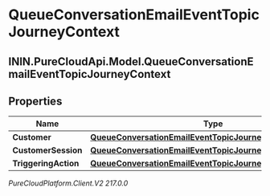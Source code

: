 # QueueConversationEmailEventTopicJourneyContext

## ININ.PureCloudApi.Model.QueueConversationEmailEventTopicJourneyContext

## Properties

|Name | Type | Description | Notes|
|------------ | ------------- | ------------- | -------------|
| **Customer** | [**QueueConversationEmailEventTopicJourneyCustomer**](QueueConversationEmailEventTopicJourneyCustomer) |  | [optional] |
| **CustomerSession** | [**QueueConversationEmailEventTopicJourneyCustomerSession**](QueueConversationEmailEventTopicJourneyCustomerSession) |  | [optional] |
| **TriggeringAction** | [**QueueConversationEmailEventTopicJourneyAction**](QueueConversationEmailEventTopicJourneyAction) |  | [optional] |



_PureCloudPlatform.Client.V2 217.0.0_
